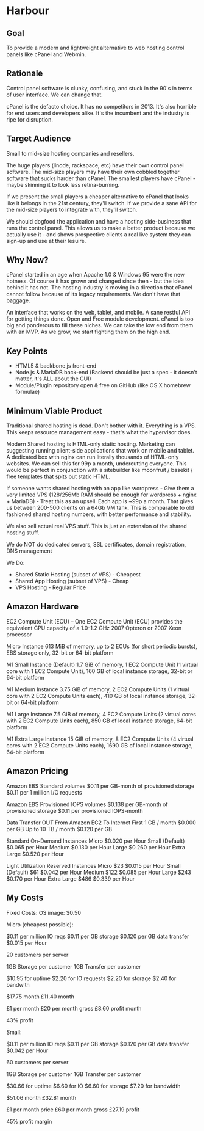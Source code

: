 Harbour
=======

Goal
----

To provide a modern and lightweight alternative to web hosting control panels like cPanel and Webmin.


Rationale
---------

Control panel software is clunky, confusing, and stuck in the 90's in terms of user interface. We can change that.

cPanel is the defacto choice. It has no competitors in 2013. It's also horrible for end users and developers alike. It's the incumbent and the industry is ripe for disruption.


Target Audience
---------------

Small to mid-size hosting companies and resellers.

The huge players (linode, rackspace, etc) have their own control panel software. The mid-size players may have their own cobbled together software that sucks harder than cPanel. The smallest players have cPanel - maybe skinning it to look less retina-burning.

If we present the small players a cheaper alternative to cPanel that looks like it belongs in the 21st century, they'll switch. If we provide a sane API for the mid-size players to integrate with, they'll switch.


We should dogfood the application and have a hosting side-business that runs the control panel. This allows us to make a better product because we actually use it - and shows prospective clients a real live system they can sign-up and use at their lesuire.


Why Now?
--------

cPanel started in an age when Apache 1.0 & Windows 95 were the new hotness. Of course it has grown and changed since then - but the idea behind it has not. The hosting industry is moving in a direction that cPanel cannot follow because of its legacy requirements. We don't have that baggage.

An interface that works on the web, tablet, and mobile. A sane restful API for getting things done. Open and Free module development. cPanel is too big and ponderous to fill these niches. We can take the low end from them with an MVP. As we grow, we start fighting them on the high end.


Key Points
----------

 - HTML5 & backbone.js front-end
 - Node.js & MariaDB back-end (Backend should be just a spec - it doesn't matter, it's ALL about the GUI)
 - Module/Plugin repository open & free on GitHub (like OS X homebrew formulae)



Minimum Viable Product
----------------------

Traditional shared hosting is dead. Don't bother with it. Everything is a VPS. This keeps resource management easy - that's what the hypervisor does.

Modern Shared hosting is HTML-only static hosting. Marketing can suggesting running client-side applications that work on mobile and tablet. A dedicated box with nginx can run literally thousands of HTML-only websites. We can sell this for 99p a month, undercutting everyone. This would be perfect in conjunction with a sitebuilder like moonfruit / basekit / free templates that spits out static HTML.

If someone wants shared hosting with an app like wordpress - Give them a very limited VPS (128/256Mb RAM should be enough for wordpress + nginx + MariaDB) - Treat this as an upsell. Each app is ~99p a month. That gives us between 200-500 clients on a 64Gb VM tank. This is comparable to old fashioned shared hosting numbers, with better performance and stability.

We also sell actual real VPS stuff. This is just an extension of the shared hosting stuff.

We do NOT do dedicated servers, SSL certificates, domain registration, DNS management

We Do:

 - Shared Static Hosting (subset of VPS) - Cheapest
 - Shared App Hosting (subset of VPS) - Cheap
 - VPS Hosting - Regular Price



Amazon Hardware
---------------

EC2 Compute Unit (ECU) – One EC2 Compute Unit (ECU) provides the equivalent CPU capacity of a 1.0-1.2 GHz 2007 Opteron or 2007 Xeon processor


Micro Instance
613 MiB of memory, up to 2 ECUs (for short periodic bursts), EBS storage only, 32-bit or 64-bit platform

M1 Small Instance (Default)
1.7 GiB of memory, 1 EC2 Compute Unit (1 virtual core with 1 EC2 Compute Unit), 160 GB of local instance storage, 32-bit or 64-bit platform

M1 Medium Instance
3.75 GiB of memory, 2 EC2 Compute Units (1 virtual core with 2 EC2 Compute Units each), 410 GB of local instance storage, 32-bit or 64-bit platform

M1 Large Instance
7.5 GiB of memory, 4 EC2 Compute Units (2 virtual cores with 2 EC2 Compute Units each), 850 GB of local instance storage, 64-bit platform

M1 Extra Large Instance
15 GiB of memory, 8 EC2 Compute Units (4 virtual cores with 2 EC2 Compute Units each), 1690 GB of local instance storage, 64-bit platform


Amazon Pricing
--------------

Amazon EBS Standard volumes
$0.11 per GB-month of provisioned storage
$0.11 per 1 million I/O requests

Amazon EBS Provisioned IOPS volumes
$0.138 per GB-month of provisioned storage
$0.11 per provisioned IOPS-month

Data Transfer OUT From Amazon EC2 To Internet
First 1 GB / month  $0.000 per GB
Up to 10 TB / month $0.120 per GB


Standard On-Demand Instances
Micro           $0.020 per Hour
Small (Default) $0.065 per Hour
Medium          $0.130 per Hour
Large           $0.260 per Hour
Extra Large     $0.520 per Hour


Light Utilization Reserved Instances
Micro           $23     $0.015 per Hour
Small (Default) $61     $0.042 per Hour
Medium          $122    $0.085 per Hour
Large           $243    $0.170 per Hour
Extra Large     $486    $0.339 per Hour



My Costs
--------

Fixed Costs:
OS image: $0.50


Micro (cheapest possible):

$0.11  per million IO reqs
$0.11  per GB storage
$0.120 per GB data transfer
$0.015 per Hour

20 customers per server

1GB Storage per customer
1GB Transfer per customer

$10.95 for uptime
$2.20  for IO requests
$2.20  for storage
$2.40  for bandwith

$17.75 month
£11.40 month

£1 per month
£20 per month gross
£8.60 profit month

43% profit


Small:

$0.11  per million IO reqs
$0.11  per GB storage
$0.120 per GB data transfer
$0.042 per Hour

60 customers per server

1GB Storage per customer
1GB Transfer per customer


$30.66 for uptime
$6.60  for IO
$6.60  for storage
$7.20  for bandwidth

$51.06 month
£32.81 month

£1 per month price
£60 per month gross
£27.19 profit

45% profit margin




